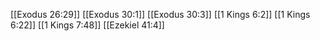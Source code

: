 [[Exodus 26:29]]
[[Exodus 30:1]]
[[Exodus 30:3]]
[[1 Kings 6:2]]
[[1 Kings 6:22]]
[[1 Kings 7:48]]
[[Ezekiel 41:4]]
